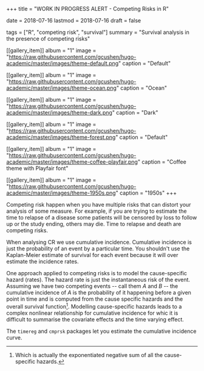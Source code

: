 +++
title = "WORK IN PROGRESS ALERT - Competing Risks in R"

date = 2018-07-16
lastmod = 2018-07-16
draft = false


tags = ["R", "competing risk", "survival"]
summary = "Survival analysis in the presence of competing risks"


[[gallery_item]]
album = "1"
image = "https://raw.githubusercontent.com/gcushen/hugo-academic/master/images/theme-default.png"
caption = "Default"

[[gallery_item]]
album = "1"
image = "https://raw.githubusercontent.com/gcushen/hugo-academic/master/images/theme-ocean.png"
caption = "Ocean"

[[gallery_item]]
album = "1"
image = "https://raw.githubusercontent.com/gcushen/hugo-academic/master/images/theme-dark.png"
caption = "Dark"

[[gallery_item]]
album = "1"
image = "https://raw.githubusercontent.com/gcushen/hugo-academic/master/images/theme-forest.png"
caption = "Default"

[[gallery_item]]
album = "1"
image = "https://raw.githubusercontent.com/gcushen/hugo-academic/master/images/theme-coffee-playfair.png"
caption = "Coffee theme with Playfair font"

[[gallery_item]]
album = "1"
image = "https://raw.githubusercontent.com/gcushen/hugo-academic/master/images/theme-1950s.png"
caption = "1950s"
+++


Competing risk happen when you have multiple risks that can distort your analysis of some measure. For example, if you are trying to estimate the time to relapse of a disease some patients will be censored by loss to follow up or the study ending, others may die. Time to relapse and death are competing risks.

When analysing CR we use cumulative incidence. Cumulative incidence is just the probability of an event by a particular time. You shouldn't use the Kaplan-Meier estimate of survival for each event because it will over estimate the incidence rates.

One approach applied to competing risks is to model the cause-specific hazard (rates). The hazard rate is just the instantaneous risk of the event. Assuming we have two competing events -- call them $A$ and $B$ -- the cumulative incidence of $A$ is the probability of it happening before a given point in time and is computed from the cause specific hazards and the overall survival function[^1]. Modelling  cause-specific hazards leads to a complex nonlinear relationship for cumulative incidence for whic it is difficult to summarise the covariate effects and the time varying effect.

The `timereg` and `cmprsk` packages let you estimate the cumulative incidence curve. 







[^1]: Which is actually the exponentiated negative sum of all the cause-specific hazards.

